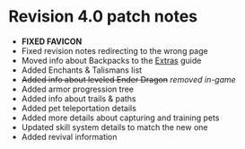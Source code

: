 # Revision 4.0 patch notes
- **FIXED FAVICON**
- Fixed revision notes redirecting to the wrong page
- Moved info about Backpacks to the [Extras](../extras.md) guide
- Added Enchants & Talismans list
- ~~Added info about leveled Ender Dragon~~ *removed in-game*
- Added armor progression tree
- Added info about trails & paths
- Added pet teleportation details
- Added more details about capturing and training pets
- Updated skill system details to match the new one
- Added revival information
